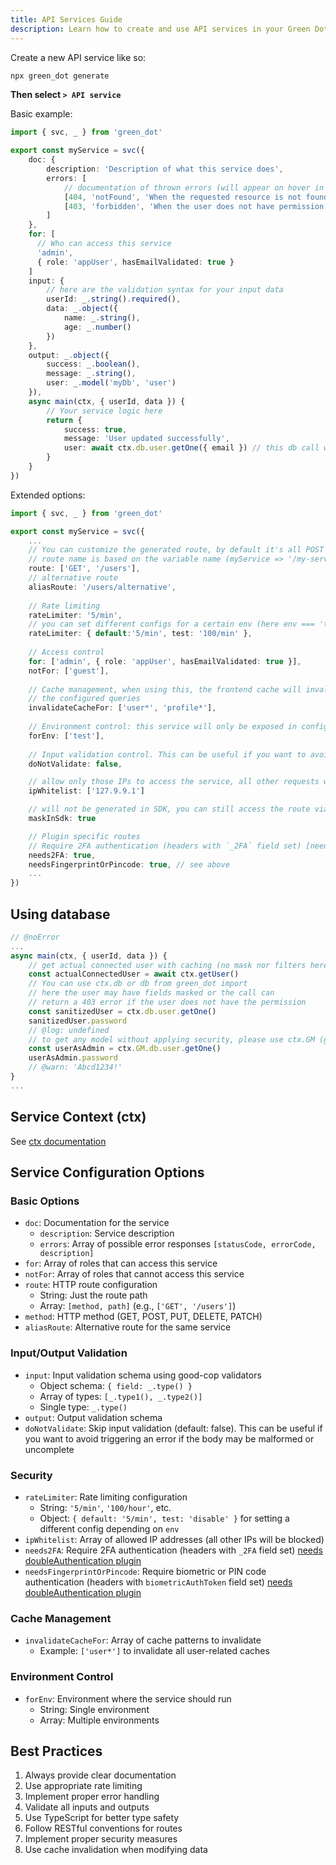 ```yaml
---
title: API Services Guide
description: Learn how to create and use API services in your Green Dot application.
---
```


Create a new API service like so:

```bash
npx green_dot generate
```

**Then select `> API service`**

Basic example:

```ts
import { svc, _ } from 'green_dot'

export const myService = svc({
    doc: {
        description: 'Description of what this service does',
        errors: [
            // documentation of thrown errors (will appear on hover in SDK in frontend and be generated in swagger doc)
            [404, 'notFound', 'When the requested resource is not found'],
            [403, 'forbidden', 'When the user does not have permission']
        ]
    },
    for: [
      // Who can access this service
      'admin', 
      { role: 'appUser', hasEmailValidated: true }
    ]
    input: {
        // here are the validation syntax for your input data
        userId: _.string().required(),
        data: _.object({
            name: _.string(),
            age: _.number()
        })
    },
    output: _.object({
        success: _.boolean(),
        message: _.string(),
        user: _.model('myDb', 'user')
    }),
    async main(ctx, { userId, data }) {
        // Your service logic here
        return {
            success: true,
            message: 'User updated successfully',
            user: await ctx.db.user.getOne({ email }) // this db call will automatically apply mask and filter depending on user perm (see dao doc)
        }
    }
})
```

Extended options:

```ts
import { svc, _ } from 'green_dot'

export const myService = svc({
    ...
    // You can customize the generated route, by default it's all POST and the 
    // route name is based on the variable name (myService => '/my-service')
    route: ['GET', '/users'],
    // alternative route
    aliasRoute: '/users/alternative',
  
    // Rate limiting
    rateLimiter: '5/min',
    // you can set different configs for a certain env (here env === 'test')
    rateLimiter: { default:'5/min', test: '100/min' },
    
    // Access control
    for: ['admin', { role: 'appUser', hasEmailValidated: true }],
    notFor: ['guest'],
    
    // Cache management, when using this, the frontend cache will invalidate for 
    // the configured queries
    invalidateCacheFor: ['user*', 'profile*'],
    
    // Environment control: this service will only be exposed in configured envs
    forEnv: ['test'],
    
    // Input validation control. This can be useful if you want to avoid triggering an error if the body may be malformed or uncomplete
    doNotValidate: false,

    // allow only those IPs to access the service, all other requests will take a 403 permission error
    ipWhitelist: ['127.9.9.1']

    // will not be generated in SDK, you can still access the route via SDK (Eg: ($ as any).myService()) but it will appear nowhere in the SDK code
    maskInSdk: true

    // Plugin specific routes
    // Require 2FA authentication (headers with `_2FA` field set) [needs doubleAuthentication plugin](./plugins/double-authentication)
    needs2FA: true,
    needsFingerprintOrPincode: true, // see above
    ...
})
```


## Using database

```ts 
// @noError
...
async main(ctx, { userId, data }) {
    // get actual connected user with caching (no mask nor filters here so ⚠️)
    const actualConnectedUser = await ctx.getUser()
    // You can use ctx.db or db from green_dot import
    // here the user may have fields masked or the call can
    // return a 403 error if the user does not have the permission
    const sanitizedUser = ctx.db.user.getOne()
    sanitizedUser.password
    // @log: undefined
    // to get any model without applying security, please use ctx.GM (god mode)
    const userAsAdmin = ctx.GM.db.user.getOne()
    userAsAdmin.password
    // @warn: 'Abcd1234!'
}
...
```

## Service Context (ctx)

See [ctx documentation](./ctx.md)


## Service Configuration Options

### Basic Options

- `doc`: Documentation for the service
  - `description`: Service description
  - `errors`: Array of possible error responses `[statusCode, errorCode, description]`
- `for`: Array of roles that can access this service
- `notFor`: Array of roles that cannot access this service
- `route`: HTTP route configuration
  - String: Just the route path
  - Array: `[method, path]` (e.g., `['GET', '/users']`)
- `method`: HTTP method (GET, POST, PUT, DELETE, PATCH)
- `aliasRoute`: Alternative route for the same service

### Input/Output Validation

- `input`: Input validation schema using good-cop validators
  - Object schema: `{ field: _.type() }`
  - Array of types: `[_.type1(), _.type2()]`
  - Single type: `_.type()`
- `output`: Output validation schema
- `doNotValidate`: Skip input validation (default: false). This can be useful if you want to avoid triggering an error if the body may be malformed or uncomplete

### Security

- `rateLimiter`: Rate limiting configuration
  - String: `'5/min'`, `'100/hour'`, etc.
  - Object: `{ default: '5/min', test: 'disable' }` for setting a different config depending on `env`
- `ipWhitelist`: Array of allowed IP addresses (all other IPs will be blocked)
- `needs2FA`: Require 2FA authentication (headers with `_2FA` field set) [needs doubleAuthentication plugin](../plugins/double-authentication)
- `needsFingerprintOrPincode`: Require biometric or PIN code authentication (headers with `biometricAuthToken` field set) [needs doubleAuthentication plugin](../plugins/double-authentication)

### Cache Management

- `invalidateCacheFor`: Array of cache patterns to invalidate
  - Example: `['user*']` to invalidate all user-related caches

### Environment Control

- `forEnv`: Environment where the service should run
  - String: Single environment
  - Array: Multiple environments


## Best Practices

1. Always provide clear documentation
2. Use appropriate rate limiting
3. Implement proper error handling
4. Validate all inputs and outputs
5. Use TypeScript for better type safety
6. Follow RESTful conventions for routes
7. Implement proper security measures
8. Use cache invalidation when modifying data
